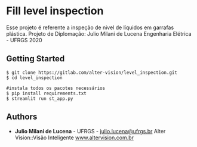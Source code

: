 # Fill level inspection

Esse projeto é referente a inspeção de nivel de líquidos em garrafas plástica.
Projeto de Diplomação: Julio Milani de Lucena 
Engenharia Elétrica - UFRGS 2020


## Getting Started
```
$ git clone https://gitlab.com/alter-vision/level_inspection.git
$ cd level_inspection

#instala todos os pacotes necessários
$ pip install requirements.txt
$ streamlit run st_app.py
```

## Authors

* **Julio Milani de Lucena** - UFRGS - julio.lucena@ufrgs.br
Alter Vision::Visão Inteligente
www.altervision.com.br 
